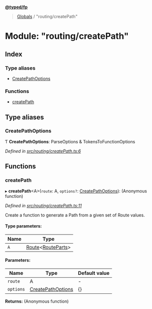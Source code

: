 **[@typed/fp](../README.md)**

> [Globals](../globals.md) / "routing/createPath"

# Module: "routing/createPath"

## Index

### Type aliases

* [CreatePathOptions](_routing_createpath_.md#createpathoptions)

### Functions

* [createPath](_routing_createpath_.md#createpath)

## Type aliases

### CreatePathOptions

Ƭ  **CreatePathOptions**: ParseOptions & TokensToFunctionOptions

*Defined in [src/routing/createPath.ts:6](https://github.com/TylorS/typed-fp/blob/8639976/src/routing/createPath.ts#L6)*

## Functions

### createPath

▸ **createPath**\<A>(`route`: A, `options?`: [CreatePathOptions](_routing_createpath_.md#createpathoptions)): (Anonymous function)

*Defined in [src/routing/createPath.ts:11](https://github.com/TylorS/typed-fp/blob/8639976/src/routing/createPath.ts#L11)*

Create a function to generate a Path from a given set of Route values.

#### Type parameters:

Name | Type |
------ | ------ |
`A` | [Route](../interfaces/_routing_route_.route.md)\<[RouteParts](_routing_route_.md#routeparts)> |

#### Parameters:

Name | Type | Default value |
------ | ------ | ------ |
`route` | A | - |
`options` | [CreatePathOptions](_routing_createpath_.md#createpathoptions) | {} |

**Returns:** (Anonymous function)
